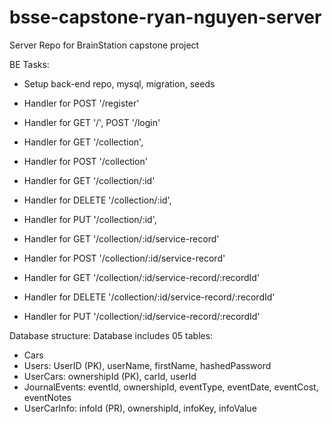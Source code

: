 # bsse-capstone-ryan-nguyen-server

Server Repo for BrainStation capstone project

BE Tasks:

- Setup back-end repo, mysql, migration, seeds
- Handler for POST '/register'
- Handler for GET '/', POST '/login'

- Handler for GET '/collection',
- Handler for POST '/collection'

- Handler for GET '/collection/:id'
- Handler for DELETE '/collection/:id',
- Handler for PUT '/collection/:id',

- Handler for GET '/collection/:id/service-record'
- Handler for POST '/collection/:id/service-record'

- Handler for GET '/collection/:id/service-record/:recordId'
- Handler for DELETE '/collection/:id/service-record/:recordId'
- Handler for PUT '/collection/:id/service-record/:recordId'

Database structure:
Database includes 05 tables:

- Cars
- Users: UserID (PK), userName, firstName, hashedPassword
- UserCars: ownershipId (PK), carId, userId
- JournalEvents: eventId, ownershipId, eventType, eventDate, eventCost, eventNotes
- UserCarInfo: infoId (PR), ownershipId, infoKey, infoValue
